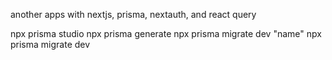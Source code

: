 another apps with nextjs, prisma, nextauth, and react query

npx prisma studio 
npx prisma generate
npx prisma migrate dev "name"
npx prisma migrate dev